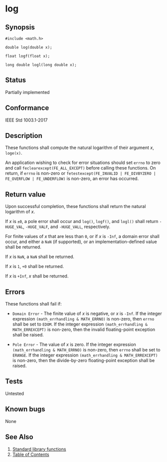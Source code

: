 # log

## Synopsis

`#include <math.h>`

`double log(double x);`

`float logf(float x);`

`long double logl(long double x);`

## Status

Partially implemented

## Conformance

IEEE Std 1003.1-2017

## Description

These functions shall compute the natural logarithm of their argument _x_,
`loge(x)`.

An application wishing to check for error situations should set `errno` to zero and call
`feclearexcept(FE_ALL_EXCEPT)` before calling these functions. On return, if `errno` is non-zero or
`fetestexcept(FE_INVALID | FE_DIVBYZERO | FE_OVERFLOW | FE_UNDERFLOW)` is non-zero, an error has occurred.

## Return value

Upon successful completion, these functions shall return the natural logarithm of _x_.

If _x_ is `±0`, a pole error shall occur and `log()`, `logf()`, and `logl()` shall return `-HUGE_VAL`, `-HUGE_VALF`,
and `-HUGE_VALL`, respectively.

For finite values of _x_ that are less than `0`, or if _x_ is `-Inf`, a domain error shall occur, and either a
`NaN` (if supported), or an implementation-defined value shall be returned.

If _x_ is `NaN`, a `NaN` shall be returned.

If _x_ is `1`, `+0` shall be returned.

If _x_ is `+Inf`, _x_ shall be returned.

## Errors

These functions shall fail if:

* `Domain Error` - The finite value of _x_ is negative, or _x_ is `-Inf`. If the integer expression
 `(math_errhandling & MATH_ERRNO)` is non-zero, then `errno` shall be set to `EDOM`. If the integer expression
 `(math_errhandling & MATH_ERREXCEPT)` is non-zero, then the invalid floating-point exception shall be raised.

* `Pole Error` - The value of _x_ is zero. If the integer expression `(math_errhandling & MATH_ERRNO)` is non-zero,
 then `errno` shall be set to `ERANGE`. If the integer expression `(math_errhandling & MATH_ERREXCEPT)` is non-zero,
 then the divide-by-zero floating-point exception shall be raised.

## Tests

Untested

## Known bugs

None

## See Also

1. [Standard library functions](../functions.md)
2. [Table of Contents](../../../README.md)
